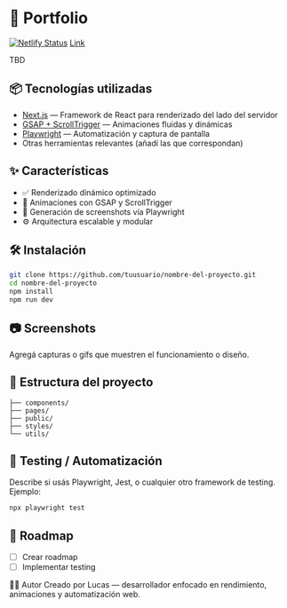 # 🚀 Portfolio

[![Netlify Status](https://api.netlify.com/api/v1/badges/0bf56658-635a-4bbc-bbfb-1bf4863a01e9/deploy-status)](https://app.netlify.com/sites/lucasrojas/deploys)
[Link](https://lucasrojas.netlify.app)

TBD

## 📦 Tecnologías utilizadas

- [Next.js](https://nextjs.org/) — Framework de React para renderizado del lado del servidor
- [GSAP + ScrollTrigger](https://gsap.com/scrolltrigger) — Animaciones fluidas y dinámicas
- [Playwright](https://playwright.dev/) — Automatización y captura de pantalla
- Otras herramientas relevantes (añadí las que correspondan)

## ✨ Características

- ✅ Renderizado dinámico optimizado
- 🎯 Animaciones con GSAP y ScrollTrigger
- 📸 Generación de screenshots vía Playwright
- ⚙️ Arquitectura escalable y modular

## 🛠 Instalación

```bash
git clone https://github.com/tuusuario/nombre-del-proyecto.git
cd nombre-del-proyecto
npm install
npm run dev
```

## 📷 Screenshots
Agregá capturas o gifs que muestren el funcionamiento o diseño.

## 📁 Estructura del proyecto
```
├── components/
├── pages/
├── public/
├── styles/
└── utils/
```

## 🧪 Testing / Automatización
Describe si usás Playwright, Jest, o cualquier otro framework de testing. Ejemplo:

```bash
npx playwright test
```

## 🚧 Roadmap
- [ ] Crear roadmap
- [ ] Implementar testing

🙋‍♂️ Autor
Creado por Lucas — desarrollador enfocado en rendimiento, animaciones y automatización web.
